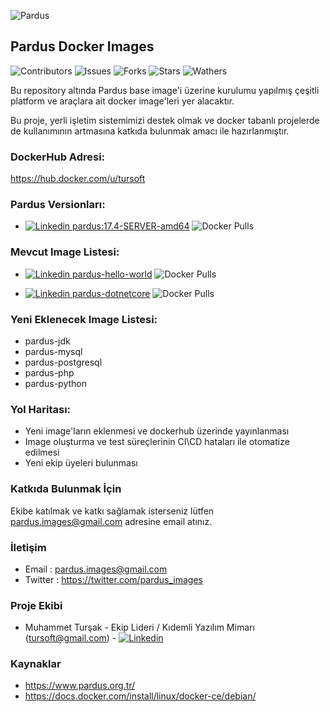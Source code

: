 
![Pardus](https://raw.githubusercontent.com/tursoft/pardus-images/master/_resources/images/pardus.and.docker.png)

## Pardus Docker Images

![Contributors](https://img.shields.io/github/contributors/tursoft/pardus-images.svg) 
![Issues](https://img.shields.io/github/issues-raw/tursoft/pardus-images.svg) 
![Forks](https://img.shields.io/github/forks/tursoft/pardus-images.svg?style=social) 
![Stars](https://img.shields.io/github/stars/tursoft/pardus-images.svg?style=social) 
![Wathers](https://img.shields.io/github/watchers/tursoft/pardus-images.svg?style=social)


Bu repository altında Pardus base image'i üzerine kurulumu yapılmış çeşitli platform ve araçlara ait docker image'leri yer alacaktır.

Bu proje, yerli işletim sistemimizi destek olmak ve docker tabanlı projelerde de kullanımının artmasına katkıda bulunmak amacı ile hazırlanmıştır.

### DockerHub Adresi:
https://hub.docker.com/u/tursoft


### Pardus Versionları:
* [![Linkedin](https://raw.githubusercontent.com/tursoft/pardus-images/master/_resources/images/docker.20x20.png) pardus:17.4-SERVER-amd64](https://cloud.docker.com/repository/docker/tursoft/pardus) ![Docker Pulls](https://img.shields.io/docker/pulls/tursoft/pardus.svg)


### Mevcut Image Listesi:
* [![Linkedin](https://raw.githubusercontent.com/tursoft/pardus-images/master/_resources/images/docker.20x20.png) pardus-hello-world](https://cloud.docker.com/repository/docker/tursoft/pardus-hello-world) ![Docker Pulls](https://img.shields.io/docker/pulls/tursoft/pardus-hello-world.svg)

* [![Linkedin](https://raw.githubusercontent.com/tursoft/pardus-images/master/_resources/images/docker.20x20.png) pardus-dotnetcore](https://cloud.docker.com/repository/docker/tursoft/pardus-dotnetcore) ![Docker Pulls](https://img.shields.io/docker/pulls/tursoft/pardus-dotnetcore.svg)


### Yeni Eklenecek Image Listesi:
* pardus-jdk
* pardus-mysql
* pardus-postgresql
* pardus-php
* pardus-python

### Yol Haritası:
* Yeni image'ların eklenmesi ve dockerhub üzerinde yayınlanması
* Image oluşturma ve test süreçlerinin CI\CD hataları ile otomatize edilmesi
* Yeni ekip üyeleri bulunması


### Katkıda Bulunmak İçin
Ekibe katılmak ve katkı sağlamak isterseniz lütfen pardus.images@gmail.com adresine email atınız.

### İletişim
* Email     : pardus.images@gmail.com
* Twitter   : https://twitter.com/pardus_images


### Proje Ekibi
* Muhammet Turşak - Ekip Lideri / Kıdemli Yazılım Mimarı (tursoft@gmail.com) - [![Linkedin](https://raw.githubusercontent.com/tursoft/pardus-images/master/_resources/images/linkedin-icon.18x18.png)](https://www.linkedin.com/in/tursoft/)


### Kaynaklar
* https://www.pardus.org.tr/
* https://docs.docker.com/install/linux/docker-ce/debian/
